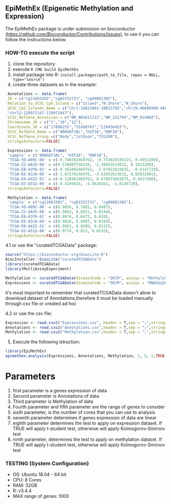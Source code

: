 ## EpiMethEx (Epigenetic Methylation and Expression)
The EpiMethEx package is under submission on bioconductor (https://github.com/Bioconductor/Contributions/issues), to use it you can follow the instructions below.
### HOW-TO execute the script
1. clone the repository
2. execute `R CMD build EpiMethEx`
3. install package into R: `install.packages(path_to_file, repos = NULL, type="source")`
4. create three datasets as in the example:

```R
 Annotations <- data.frame(
 ID = c("cg11663302","cg01552731", "cg09081385"),
 Relation_to_UCSC_CpG_Island = c("Island","N_Shore","N_Shore"),
 UCSC_CpG_Islands_Name = c("chr1:18023481-18023792","chr19:46806998-46807617",
 "chr12:120972167-120972447"),
 UCSC_RefGene_Accession = c("NM_001011722","NM_152794","NM_014868"),
 Chromosome_36 = c("1","19","12"),
 Coordinate_36 = c("17896255","51498747","119456453"),
 UCSC_RefGene_Name = c("ARHGEF10L","HIF3A","RNF10"),
 UCSC_RefGene_Group =c("Body","1stExon","TSS200"),
 stringsAsFactors=FALSE)
```
```R
 Expressions <- data.frame(
 'sample' = c("ARHGEF10L", "HIF3A", "RNF10"),
 'TCGA-YD-A89C-06' = c(-0.746592469762, -0.753826336325, 0.4953280),
 'TCGA-Z2-AA3V-06' = c(0.578807530238, -2.30662633632, 0.1023280),
 'TCGA-EB-A3Y6-01' = c(-0.363492469762, -2.67922633632, -0.6147720),
 'TCGA-EE-A3JA-06' = c(-2.97279246976, -3.61932633632, 0.02932801),
 'TCGA-D9-A4Z2-01' = c(-0.128492469762, 0.679073663675, 0.4017280),
 'TCGA-D3-A51G-06' = c(-0.4299925, -4.0626263, -1.0136720),
 stringsAsFactors=FALSE)
```
```R
 Methylation <- data.frame(
 'sample' = c("cg11663302", "cg01552731", "cg09081385"),
 'TCGA-YD-A89C-06' = c(0.9856, 0.7681, 0.0407),
 'TCGA-Z2-AA3V-06' = c(0.9863, 0.8551, 0.0244),
 'TCGA-EB-A3Y6-01' = c(0.9876, 0.6473, 0.028),
 'TCGA-EE-A3JA-06' = c(0.9826, 0.4587, 0.0343),
 'TCGA-D9-A4Z2-01' = c(0.9881, 0.8509, 0.0215),
 'TCGA-D3-A51G-06' = c(0.9774, 0.813, 0.0332),
 stringsAsFactors=FALSE)
```
4.1 or use the "curatedTCGAData" package:
```R
source("https://bioconductor.org/biocLite.R")
BiocInstaller::biocLite("curatedTCGAData")
library(curatedTCGAData)
library(MultiAssayExperiment)

Methylation <- curatedTCGAData(diseaseCode = "SKCM", assays = "Methylation", dry.run = F)
Expressions <- curatedTCGAData(diseaseCode = "SKCM", assays = "RNASeq2GeneNorm", dry.run = F)
```
it's most important to remember that curatedTCGAData doesn't allow to download dataset of Annotations,therefore it must be loaded manually through csv file or created ad hoc

4.2 or use the csv file:

```R
Expression <- read.csv2("Expressions.csv", header = T,sep = ";",stringsAsFactors=FALSE)
Annotations <- read.csv2("Annotations.csv",header = T,sep = ";",stringsAsFactors=FALSE)
Methylation <- read.csv2("Methylation.csv",header = T,sep = ";",stringsAsFactors=FALSE)
```
5. Execute the following istruction:
 ```R
 library(EpiMethEx)
 epimethex.analysis(Expressions, Annotations, Methylation, 1, 5, 2,TRUE, TRUE, FALSE)
 ```

# Parameters
1. first parameter is a genes expression of data
2. Second parameter is Annotations of data
3. Third parameter is Methylation of data
4. Fourth parameter and  fifth parameter are the range of genes to consider
5. sixth parameter, is the number of cores that you can use to analysis
6. seventh parameter determines if genes expression of data are linear
7. eighth parameter determines the test to apply on expression dataset. If TRUE will apply t-student test, otherwise will apply Kolmogorov-Smirnov test
8. ninth parameter, determines the test to apply on methylation dataset. If TRUE will apply t-student test, otherwise will apply Kolmogorov-Smirnov test

### TESTING (System Configuration)
* OS: Ubuntu 18.04 - 64 bit
* CPU: 8 Cores
* RAM: 32GB
* R: v3.4.4
* MAX range of genes: 1000
